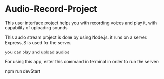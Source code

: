# Audio-Record-Project
This user interface project helps you with recording voices and play it, with capability of uploading sounds

This audio stream project is done by using Node.js. it runs on a server. ExpressJS is used for the server.

you can play and upload audios.


For using this app, enter this command in terminal in order to run the server:


npm run devStart
